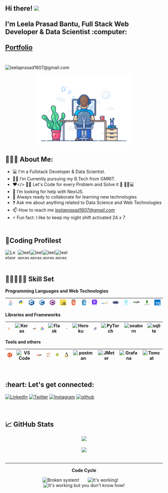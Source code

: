 <h2 align="left">
 <abc>
  <br>Hi there! <img src="https://user-images.githubusercontent.com/42378118/110234147-e3259600-7f4e-11eb-95be-0c4047144dea.gif" width="30"><br>
  <br> I'm Leela Prasad Bantu, Full Stack Web Developer & Data Scientist :computer:<br>
  <br> <a href="https://leelaprasadbantu.vercel.app/" target="blank">Portfolio</a><br>
  <br>
 </abc>
</h2> 

<p align="left"> <img src="https://komarev.com/ghpvc/?username=Leelaprasad001&label=Profile%20views&color=0e75b6&style=flat" alt="leelaprasad1607@gmail.com" /> </p>

<div align="center"  width="50">

<img src="https://raw.githubusercontent.com/Leelaprasad001/Leelaprasad001/main/images/dev-working_rounded.gif" href="https://github.com/sLeelaprasad001" alt="CoDiNg RocKs"  width="60%"/><br> 



</div>

<div align = "left">
   <h2 align="left">👨🏻‍💻 About Me:</h2>
   
   - :computer: I'm a Fullstack Developer & Data Scientist.
   - 😶‍🌫️ I’m Currently pursuing my B.Tech from GMRIT.
   - ❤️</> 🧑‍💻 Let's Code for every Problem and Solve it 🧠 🧑‍💻💻
   - 🤔 I’m looking for help with NextJS.
   - :rocket: Always ready to collaborate for learning new technologies
   - :question: Ask me about anything related to Data Science and Web Technologies 
   - 📫 How to reach me *leelaprasad1607@gmail.com*
   - ⚡ Fun fact: I like to keep my night shift activated 24 x 7
     <br><br>
  <h2 align="left">🚀Coding Profilest </></h2>
   
   <a href="https://leetcode.com/LeelaPrasad001/" target="blank"><img align="left" src="https://raw.githubusercontent.com/rahuldkjain/github-profile-readme-generator/master/src/images/icons/Social/leet-code.svg" alt="Leelaprasad001" height="30" width="40" /></a>
   <a href="https://www.codechef.com/users/leelaprasad16" target="blank"><img align="left" src="https://gitgud.io/uploads/-/system/group/avatar/12294/cc.png" alt="leelaprasad16" height="30" width="40" /></a>
   <a href="https://auth.geeksforgeeks.org/user/leelaprasad1607/practice" target="blank"><img align="left" src="https://raw.githubusercontent.com/rahuldkjain/github-profile-readme-generator/master/src/images/icons/Social/geeks-for-geeks.svg"  alt="leelaprasad1607" height="30" width="40" /></a>
   <a href="https://www.hackerrank.com/leelaprasad1607?hr_r=1" target="blank"><img align="left" src="https://raw.githubusercontent.com/rahuldkjain/github-profile-readme-generator/master/src/images/icons/Social/hackerrank.svg"  alt="leelaprasad1607" height="30" width="40" /></a>
   <a href="https://www.codingninjas.com/studio/profile/848d0285-37a9-40df-b334-a067641afbbe" target="blank"></a>
   <a href="https://www.kaggle.com/leelaprasad001" target="blank"><img align="left" src="https://raw.githubusercontent.com/rahuldkjain/github-profile-readme-generator/master/src/images/icons/Social/kaggle.svg" alt="leelaprasad001" height="30" width="40" /></a>
   
</div>
<br><br>

<div align="left">
 <br>
<h2 align="left"> 👨‍🎓🧑‍💻😎 Skill Set</h2>
 
**Programming Languages and Web Technologies**

<img title="java" alt="Java" width="40px" src="https://raw.githubusercontent.com/devicons/devicon/master/icons/java/java-original.svg" />|<img title="Python" alt="Python" width="40px" src="https://raw.githubusercontent.com/github/explore/master/topics/python/python.png" />|<img title="C++" alt="C++" width="40px" src="https://raw.githubusercontent.com/devicons/devicon/master/icons/cplusplus/cplusplus-original.svg" />|<img title="C" alt="C" width="40px" src="https://raw.githubusercontent.com/devicons/devicon/master/icons/c/c-original.svg" />|<img title="C#" alt="C#" width="40px" src="https://raw.githubusercontent.com/devicons/devicon/master/icons/csharp/csharp-original.svg" />|<img alt="JS" title="JavaScript" width="40px" src="https://raw.githubusercontent.com/github/explore/master/topics/javascript/javascript.png"/>|<img alt="HTML" title="HTML" width="40px" src="https://raw.githubusercontent.com/devicons/devicon/master/icons/html5/html5-original-wordmark.svg"/>|<img alt="CSS" title="CSS" width="40px" src="https://raw.githubusercontent.com/devicons/devicon/master/icons/css3/css3-original-wordmark.svg"/>|<img alt="BootStrap" title="Bootstrap" width="40px" src="https://raw.githubusercontent.com/devicons/devicon/master/icons/bootstrap/bootstrap-plain-wordmark.svg"/>|<img alt="SQl" title="SQL" width="40px" src="https://raw.githubusercontent.com/devicons/devicon/master/icons/mysql/mysql-original-wordmark.svg"/>|<img alt="php" title="php" width="40px" src="https://raw.githubusercontent.com/devicons/devicon/master/icons/php/php-original.svg"/>|<img alt="react" title="react" width="40px" src="https://raw.githubusercontent.com/devicons/devicon/master/icons/react/react-original-wordmark.svg"/>|<img alt="node" title="node" width="40px" src="https://raw.githubusercontent.com/devicons/devicon/master/icons/nodejs/nodejs-original-wordmark.svg"/>|<img alt="mongodb" title="mongodb" width="40px" src="https://raw.githubusercontent.com/devicons/devicon/master/icons/mongodb/mongodb-original-wordmark.svg"/>|<img alt="typescript" title="typescript" width="40px" src="https://raw.githubusercontent.com/devicons/devicon/master/icons/typescript/typescript-original.svg"/>
|--|--|--|--|--|--|--|--|--|--|--|--|--|--|--|

**Libraries and Frameworks**

<img title="TensorFlow" alt="TensorFlow" width="40px" src="https://raw.githubusercontent.com/github/explore/master/topics/tensorflow/tensorflow.png">|<img title="Keras" alt="Keras" width="40px" src="https://upload.wikimedia.org/wikipedia/commons/thumb/a/ae/Keras_logo.svg/240px-Keras_logo.svg.png">|<img title="Scikit-Learn" alt="Scikit Learn" width="40px" src="https://raw.githubusercontent.com/github/explore/master/topics/scikit-learn/scikit-learn.png">|<img title="OpenCV" alt="OpenCV" width="40px" src="https://raw.githubusercontent.com/github/explore/master/topics/opencv/opencv.png">|<img title="Flask" alt="Flask" width="40px" src="https://blog.paperspace.com/content/images/2019/11/flasklogo.jpg"/>|<img title="jQuery" alt="jQuery" width="40px" src="https://raw.githubusercontent.com/github/explore/master/topics/jquery/jquery.png"/>|<img title="Heruko" alt="Heroku" width="40px" src="https://www.vectorlogo.zone/logos/heroku/heroku-icon.svg"/>|<img title="Pandas" alt="Pandas" width="40px" src="https://raw.githubusercontent.com/devicons/devicon/2ae2a900d2f041da66e950e4d48052658d850630/icons/pandas/pandas-original.svg"/>|<img title="PyTorch" alt="PyTorch" width="40px" src="https://www.vectorlogo.zone/logos/pytorch/pytorch-icon.svg"/>|<img title="seaborn" alt="seaborn" width="40px" src="https://seaborn.pydata.org/_images/logo-mark-lightbg.svg"/>|<img title="sqlite" alt="sqlite" width="40px" src="https://www.vectorlogo.zone/logos/sqlite/sqlite-icon.svg"/>
|--|--|--|--|--|--|--|--|--|--|--|


**Tools and others**

<img title="Ubuntu" alt="Ubuntu" width="40px" src="https://raw.githubusercontent.com/github/explore/master/topics/ubuntu/ubuntu.png">|<img title="VS Code" alt="VS Code" width="40px" src="https://img.icons8.com/fluent/48/000000/visual-studio-code-2019.png">|<img title="git" alt="git" width="40px" src="https://raw.githubusercontent.com/github/explore/master/topics/git/git.png">|<img title="Jupyter Notebook" alt="Jupyter" width="40px" src="https://raw.githubusercontent.com/github/explore/master/topics/jupyter-notebook/jupyter-notebook.png">|<img title="Android"  alt="Android" width="40px" src="https://raw.githubusercontent.com/devicons/devicon/master/icons/android/android-original-wordmark.svg">|<img title="linux"  alt="linux" width="40px" src="https://raw.githubusercontent.com/devicons/devicon/master/icons/linux/linux-original.svg">|<img title="postman"  alt="postman" width="40px" src="https://camo.githubusercontent.com/a13ca5b988ada41839ebe4f88455e63419a1b56fcb5eda207794cd1649a61d2c/68747470733a2f2f7777772e766563746f726c6f676f2e7a6f6e652f6c6f676f732f676574706f73746d616e2f676574706f73746d616e2d69636f6e2e737667">|<img title="JMeter" alt="JMeter" width="40px" src="https://github.com/Leelaprasad001/Leelaprasad001/assets/76583080/744c74f3-4fac-43ea-a521-d31e938b1f50">|<img title="Grafana" alt="Grafana" width="40px" src="https://github.com/Leelaprasad001/Leelaprasad001/assets/76583080/9bef9975-695c-455f-813e-ba337a45d34e">|<img title="Tomcat" alt="Tomcat" width="40px" src="https://github.com/Leelaprasad001/Leelaprasad001/assets/76583080/374ee0c9-fd9f-4ad4-aa8e-0d3622889823">
|--|--|--|--|--|--|--|--|--|--|
<br>

</div>

<h2 align="left">:heart: Let's get connected:</h2>

<p><a href="https://www.linkedin.com/in/leela-prasad-bantu-73362824a/" target="_blank"><img alt="LinkedIn" src="https://img.shields.io/badge/linkedin-%230077B5.svg?&style=for-the-badge&logo=linkedin&logoColor=white"  height="30px"/></a>  <a href="https://twitter.com/LeelaPrasad01?t=V_KgOynxcuguFrDOWHrL4Q&s=08" target="_blank"><img alt="Twitter" src="https://img.shields.io/badge/twitter-%231DA1F2.svg?&style=for-the-badge&logo=twitter&logoColor=white"  height="30px"/></a>   <a href="https://www.instagram.com/leelaprasad_bantu/" target="_blank"><img alt="Instagram" src="https://img.shields.io/badge/Instagram-E4405F?style=for-the-badge&logo=instagram&logoColor=white"  height="30px"/></a>  <a href="https://github.com/Leelaprasad001" target="_blank">
<img src=https://img.shields.io/badge/github-%2324292e.svg?&style=for-the-badge&logo=github&logoColor=white alt=github style="margin-bottom: 5px;" />
</a>
</p>


<div align="center" >
<br>
 <h2 align="left">📈 GitHub Stats</h2>
 <img  src="https://github-readme-stats.vercel.app/api/top-langs?username=Leelaprasad001&show_icons=true&locale=en&layout=compact" /><br><br>
 <img  src="https://github-readme-stats.vercel.app/api?username=Leelaprasad001&show_icons=true&count_private=true"/> <br>
 
<br/>  
  
<hr></hr>

**Code Cycle**<br>

<img src="https://raw.githubusercontent.com/Tarikul-Islam-Anik/Animated-Fluent-Emojis/master/Emojis/Smilies/Face%20with%20Spiral%20Eyes.png" width="10%" alt="Broken system!"/>
&nbsp;&nbsp;&nbsp;&nbsp;&nbsp;
<img src="https://raw.githubusercontent.com/Tarikul-Islam-Anik/Animated-Fluent-Emojis/master/Emojis/Smilies/Relieved%20Face.png" width="10%" alt="It's working!"/>
&nbsp;&nbsp;&nbsp;&nbsp;&nbsp;
<img src="https://raw.githubusercontent.com/Tarikul-Islam-Anik/Animated-Fluent-Emojis/master/Emojis/Smilies/Astonished%20Face.png" width="10%" alt="It's working but you don't know how!"/><br>



</div>
